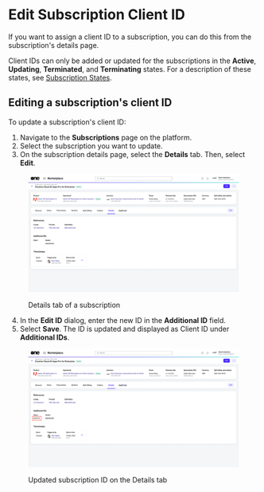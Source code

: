 # Edit Subscription Client ID

If you want to assign a client ID to a subscription, you can do this from the subscription's details page.&#x20;

Client IDs can only be added or updated for the subscriptions in the **Active**, **Updating**, **Terminated**, and **Terminating** states. For a description of these states, see [Subscription States](subscription-states.md).

## Editing a subscription's client ID

To update a subscription's client ID:

1. Navigate to the **Subscriptions** page on the platform.
2. Select the subscription you want to update.
3. On the subscription details page, select the **Details** tab. Then, select **Edit**.&#x20;

<figure><img src="../../../.gitbook/assets/subscription_details_tab.png" alt=""><figcaption><p>Details tab of a subscription</p></figcaption></figure>

4. In the **Edit ID** dialog, enter the new ID in the **Additional ID** field.&#x20;
5. Select **Save**. The ID is updated and displayed as Client ID under **Additional IDs**.&#x20;

<figure><img src="../../../.gitbook/assets/subscription_additional_ID.png" alt=""><figcaption><p>Updated subscription ID on the Details tab</p></figcaption></figure>
